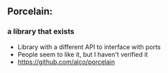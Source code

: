 ## Porcelain: 
### a library that exists
- Library with a different API to interface with ports
- People seem to like it, but I haven't verified it
- https://github.com/alco/porcelain